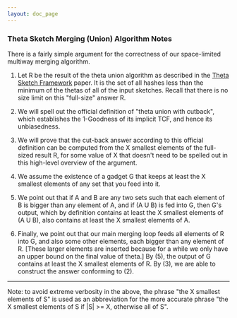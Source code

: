 ```yaml
---
layout: doc_page
---
```


<h3>Theta Sketch Merging (Union) Algorithm Notes</h3>
There is a fairly simple argument for the correctness of our
space-limited multiway merging algorithm.

1. Let R be the result of the theta union algorithm as described in the 
<a href="{{site.docs_pdf_dir}}/ThetaSketchFramework.pdf">Theta Sketch Framework</a> paper. 
It is the set of all hashes less than the minimum of the
thetas of all of the input sketches.  Recall that there is no size
limit on this "full-size" answer R.

2. We will spell out the official definition of "theta union with cutback", which 
establishes the 1-Goodness of its implicit TCF, and hence its unbiasedness.

3. We will prove that the cut-back answer according to this official
definition can be computed from the X smallest elements of the 
full-sized result R, for some value of X that doesn't need to
be spelled out in this high-level overview of the argument.

4. We assume the existence of a gadget G that keeps at least the X
smallest elements of any set that you feed into it.

5. We point out that if A and B are any two sets such that each element
of B is bigger than any element of A, and if (A U B) is fed into G,
then G's output, which by definition contains at least the X smallest
elements of (A U B), also contains at least the X smallest elements of A.

6. Finally, we point out that our main merging loop feeds all elements of
R into G, and also some other elements, each bigger than any element
of R. [These larger elements are inserted because for a while we only have
an upper bound on the final value of theta.] By (5), the output of G 
contains at least the X smallest elements of R. By (3), we are able to
construct the answer conforming to (2).

----------------------------------------------------------------------

Note: to avoid extreme verbosity in the above, the phrase 
"the X smallest elements of S" 
is used as an abbreviation for the more accurate phrase 
"the X smallest elements of S if |S| >= X, otherwise all of S".

